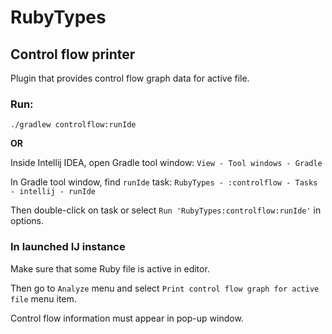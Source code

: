 # RubyTypes

## Control flow printer

Plugin that provides control flow graph data for active file.

### Run:

`./gradlew controlflow:runIde`

**OR**

Inside Intellij IDEA, open Gradle tool window: 
`View - Tool windows - Gradle`

In Gradle tool window, find `runIde` task: `RubyTypes - :controlflow - Tasks - intellij - runIde`

Then double-click on task or select `Run 'RubyTypes:controlflow:runIde'` in options.
### In launched IJ instance

Make sure that some Ruby file is active in editor.

Then go to `Analyze` menu and select `Print control flow graph for active file` menu item.

Control flow information must appear in pop-up window.